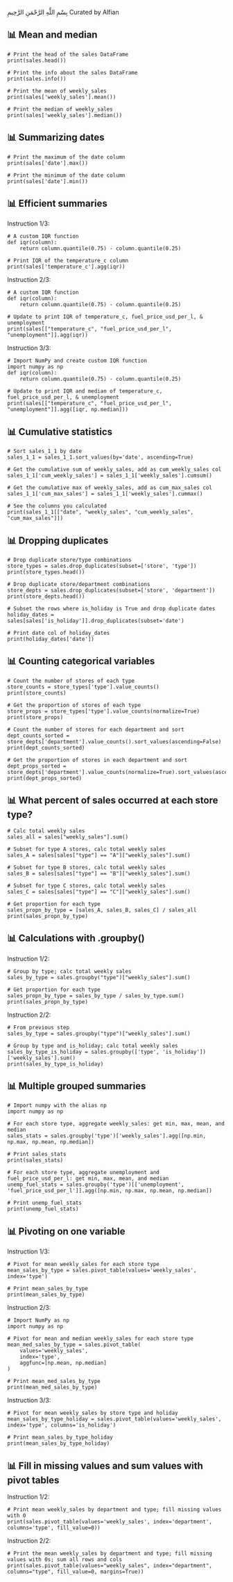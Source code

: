 بِسْمِ اللَّهِ الرَّحْمَنِ الرَّحِيمِ
Curated by Alfian

## 📊 Mean and median ##
    # Print the head of the sales DataFrame
    print(sales.head())

    # Print the info about the sales DataFrame
    print(sales.info())

    # Print the mean of weekly_sales
    print(sales['weekly_sales'].mean())

    # Print the median of weekly_sales
    print(sales['weekly_sales'].median())

## 📊 Summarizing dates ##
    # Print the maximum of the date column
    print(sales['date'].max())

    # Print the minimum of the date column
    print(sales['date'].min())

## 📊 Efficient summaries ##
Instruction 1/3:

    # A custom IQR function
    def iqr(column):
        return column.quantile(0.75) - column.quantile(0.25)
        
    # Print IQR of the temperature_c column
    print(sales['temperature_c'].agg(iqr))

Instruction 2/3:

    # A custom IQR function
    def iqr(column):
        return column.quantile(0.75) - column.quantile(0.25)

    # Update to print IQR of temperature_c, fuel_price_usd_per_l, & unemployment
    print(sales[["temperature_c", "fuel_price_usd_per_l", "unemployment"]].agg(iqr))

Instruction 3/3:

    # Import NumPy and create custom IQR function
    import numpy as np
    def iqr(column):
        return column.quantile(0.75) - column.quantile(0.25)

    # Update to print IQR and median of temperature_c, fuel_price_usd_per_l, & unemployment
    print(sales[["temperature_c", "fuel_price_usd_per_l", "unemployment"]].agg([iqr, np.median]))

## 📊 Cumulative statistics ##
    # Sort sales_1_1 by date
    sales_1_1 = sales_1_1.sort_values(by='date', ascending=True)

    # Get the cumulative sum of weekly_sales, add as cum_weekly_sales col
    sales_1_1['cum_weekly_sales'] = sales_1_1['weekly_sales'].cumsum()

    # Get the cumulative max of weekly_sales, add as cum_max_sales col
    sales_1_1['cum_max_sales'] = sales_1_1['weekly_sales'].cummax()

    # See the columns you calculated
    print(sales_1_1[["date", "weekly_sales", "cum_weekly_sales", "cum_max_sales"]])

## 📊 Dropping duplicates ##
    # Drop duplicate store/type combinations
    store_types = sales.drop_duplicates(subset=['store', 'type'])
    print(store_types.head())

    # Drop duplicate store/department combinations
    store_depts = sales.drop_duplicates(subset=['store', 'department'])
    print(store_depts.head())

    # Subset the rows where is_holiday is True and drop duplicate dates
    holiday_dates = sales[sales['is_holiday']].drop_duplicates(subset='date')

    # Print date col of holiday_dates
    print(holiday_dates['date'])

## 📊 Counting categorical variables ##
    # Count the number of stores of each type
    store_counts = store_types['type'].value_counts()
    print(store_counts)

    # Get the proportion of stores of each type
    store_props = store_types['type'].value_counts(normalize=True)
    print(store_props)

    # Count the number of stores for each department and sort
    dept_counts_sorted = store_depts['department'].value_counts().sort_values(ascending=False)
    print(dept_counts_sorted)

    # Get the proportion of stores in each department and sort
    dept_props_sorted = store_depts['department'].value_counts(normalize=True).sort_values(ascending=False)
    print(dept_props_sorted)

## 📊 What percent of sales occurred at each store type? ##
    # Calc total weekly sales
    sales_all = sales["weekly_sales"].sum()

    # Subset for type A stores, calc total weekly sales
    sales_A = sales[sales["type"] == "A"]["weekly_sales"].sum()

    # Subset for type B stores, calc total weekly sales
    sales_B = sales[sales["type"] == "B"]["weekly_sales"].sum()

    # Subset for type C stores, calc total weekly sales
    sales_C = sales[sales["type"] == "C"]["weekly_sales"].sum()

    # Get proportion for each type
    sales_propn_by_type = [sales_A, sales_B, sales_C] / sales_all
    print(sales_propn_by_type)

## 📊 Calculations with .groupby() ##
Instruction 1/2:

    # Group by type; calc total weekly sales
    sales_by_type = sales.groupby("type")["weekly_sales"].sum()

    # Get proportion for each type
    sales_propn_by_type = sales_by_type / sales_by_type.sum()
    print(sales_propn_by_type)


Instruction 2/2:

    # From previous step
    sales_by_type = sales.groupby("type")["weekly_sales"].sum()

    # Group by type and is_holiday; calc total weekly sales
    sales_by_type_is_holiday = sales.groupby(['type', 'is_holiday'])['weekly_sales'].sum()
    print(sales_by_type_is_holiday)

## 📊 Multiple grouped summaries ##
    # Import numpy with the alias np
    import numpy as np

    # For each store type, aggregate weekly_sales: get min, max, mean, and median
    sales_stats = sales.groupby('type')['weekly_sales'].agg([np.min, np.max, np.mean, np.median])

    # Print sales_stats
    print(sales_stats)

    # For each store type, aggregate unemployment and fuel_price_usd_per_l: get min, max, mean, and median
    unemp_fuel_stats = sales.groupby('type')[['unemployment', 'fuel_price_usd_per_l']].agg([np.min, np.max, np.mean, np.median])

    # Print unemp_fuel_stats
    print(unemp_fuel_stats)

## 📊 Pivoting on one variable ##
Instruction 1/3:

    # Pivot for mean weekly_sales for each store type
    mean_sales_by_type = sales.pivot_table(values='weekly_sales', index='type')

    # Print mean_sales_by_type
    print(mean_sales_by_type)


Instruction 2/3:

    # Import NumPy as np
    import numpy as np

    # Pivot for mean and median weekly_sales for each store type
    mean_med_sales_by_type = sales.pivot_table(
        values='weekly_sales', 
        index='type', 
        aggfunc=[np.mean, np.median]
    )

    # Print mean_med_sales_by_type
    print(mean_med_sales_by_type)


Instruction 3/3:

    # Pivot for mean weekly_sales by store type and holiday 
    mean_sales_by_type_holiday = sales.pivot_table(values='weekly_sales', index='type', columns='is_holiday')

    # Print mean_sales_by_type_holiday
    print(mean_sales_by_type_holiday)

## 📊 Fill in missing values and sum values with pivot tables ##
Instruction 1/2:

    # Print mean weekly_sales by department and type; fill missing values with 0
    print(sales.pivot_table(values='weekly_sales', index='department', columns='type', fill_value=0))


Instruction 2/2:

    # Print the mean weekly_sales by department and type; fill missing values with 0s; sum all rows and cols
    print(sales.pivot_table(values="weekly_sales", index="department", columns="type", fill_value=0, margins=True))
